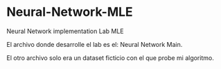 # Neural-Network-MLE
Neural Network implementation Lab MLE

El archivo donde desarrolle el lab es el: Neural Network Main.

El otro archivo solo era un dataset ficticio con el que probe mi algoritmo.
